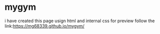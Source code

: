 # mygym

i have created this page usign html and internal css 
for preview follow the link:https://mg68339.github.io/mygym/
